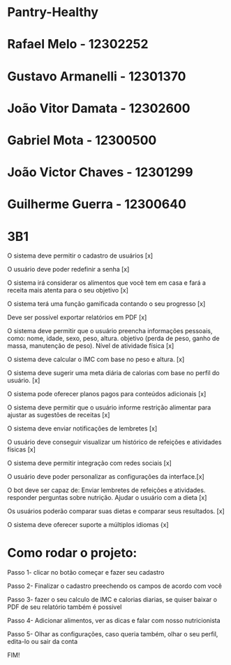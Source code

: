 # Pantry-Healthy

# Rafael Melo - 12302252
# Gustavo Armanelli - 12301370
# João Vitor Damata - 12302600
# Gabriel Mota - 12300500
# João Victor Chaves - 12301299
# Guilherme Guerra - 12300640
# 3B1
O sistema deve permitir o cadastro de usuários [x]

O usuário deve poder redefinir a senha [x]

O sistema irá considerar os alimentos que você tem em casa e fará a receita mais atenta para o seu objetivo [x]

O sistema terá uma função gamificada contando o seu progresso [x]

Deve ser possível exportar relatórios em PDF [x]

O sistema deve permitir que o usuário preencha informações pessoais, como: nome, idade, sexo, peso, altura. objetivo (perda de peso, ganho de massa, manutenção de peso). Nível de atividade física [x]

O sistema deve calcular o IMC com base no peso e altura. [x]

O sistema deve sugerir uma meta diária de calorias com base no perfil do usuário. [x]

O sistema pode oferecer planos pagos para conteúdos adicionais [x]

O sistema deve permitir que o usuário informe restrição alimentar para ajustar as sugestões de receitas [x]

O sistema deve enviar notificações de lembretes [x]

O usuário deve conseguir visualizar um histórico de refeições e atividades físicas [x]

O sistema deve permitir integração com redes sociais [x]

O usuário deve poder personalizar as configurações da interface.[x]

O bot deve ser capaz de: 
Enviar lembretes de refeições e atividades.
responder perguntas sobre nutrição.
Ajudar o usuário com a dieta [x]

Os usuários poderão comparar suas dietas e comparar seus resultados. [x]

O sistema deve oferecer suporte a múltiplos idiomas {x]

# Como rodar o projeto:
Passo 1- clicar no botão começar e fazer seu cadastro 

Passo 2- Finalizar o cadastro preechendo os campos de acordo com você

Passo 3- fazer o seu calculo de IMC e calorias diarias, se quiser baixar o PDF de seu relatório também é possivel

Passo 4- Adicionar alimentos, ver as dicas e falar com nosso nutricionista

Passo 5- Olhar as configurações, caso queria também, olhar o seu perfil, edita-lo ou sair da conta

FIM!
